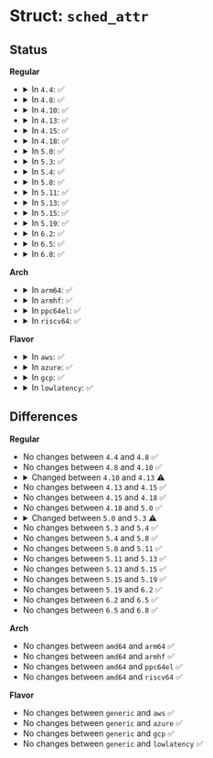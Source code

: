 # Struct: <code>sched_attr</code>

## Status
<b>Regular</b>
<ul>
<li>
<details>
<summary>In <code>4.4</code>: ✅</summary>

```c
struct sched_attr {
    u32 size;
    u32 sched_policy;
    u64 sched_flags;
    s32 sched_nice;
    u32 sched_priority;
    u64 sched_runtime;
    u64 sched_deadline;
    u64 sched_period;
};
```
</details>
</li>
<li>
<details>
<summary>In <code>4.8</code>: ✅</summary>

```c
struct sched_attr {
    u32 size;
    u32 sched_policy;
    u64 sched_flags;
    s32 sched_nice;
    u32 sched_priority;
    u64 sched_runtime;
    u64 sched_deadline;
    u64 sched_period;
};
```
</details>
</li>
<li>
<details>
<summary>In <code>4.10</code>: ✅</summary>

```c
struct sched_attr {
    u32 size;
    u32 sched_policy;
    u64 sched_flags;
    s32 sched_nice;
    u32 sched_priority;
    u64 sched_runtime;
    u64 sched_deadline;
    u64 sched_period;
};
```
</details>
</li>
<li>
<details>
<summary>In <code>4.13</code>: ✅</summary>

```c
struct sched_attr {
    __u32 size;
    __u32 sched_policy;
    __u64 sched_flags;
    __s32 sched_nice;
    __u32 sched_priority;
    __u64 sched_runtime;
    __u64 sched_deadline;
    __u64 sched_period;
};
```
</details>
</li>
<li>
<details>
<summary>In <code>4.15</code>: ✅</summary>

```c
struct sched_attr {
    __u32 size;
    __u32 sched_policy;
    __u64 sched_flags;
    __s32 sched_nice;
    __u32 sched_priority;
    __u64 sched_runtime;
    __u64 sched_deadline;
    __u64 sched_period;
};
```
</details>
</li>
<li>
<details>
<summary>In <code>4.18</code>: ✅</summary>

```c
struct sched_attr {
    __u32 size;
    __u32 sched_policy;
    __u64 sched_flags;
    __s32 sched_nice;
    __u32 sched_priority;
    __u64 sched_runtime;
    __u64 sched_deadline;
    __u64 sched_period;
};
```
</details>
</li>
<li>
<details>
<summary>In <code>5.0</code>: ✅</summary>

```c
struct sched_attr {
    __u32 size;
    __u32 sched_policy;
    __u64 sched_flags;
    __s32 sched_nice;
    __u32 sched_priority;
    __u64 sched_runtime;
    __u64 sched_deadline;
    __u64 sched_period;
};
```
</details>
</li>
<li>
<details>
<summary>In <code>5.3</code>: ✅</summary>

```c
struct sched_attr {
    __u32 size;
    __u32 sched_policy;
    __u64 sched_flags;
    __s32 sched_nice;
    __u32 sched_priority;
    __u64 sched_runtime;
    __u64 sched_deadline;
    __u64 sched_period;
    __u32 sched_util_min;
    __u32 sched_util_max;
};
```
</details>
</li>
<li>
<details>
<summary>In <code>5.4</code>: ✅</summary>

```c
struct sched_attr {
    __u32 size;
    __u32 sched_policy;
    __u64 sched_flags;
    __s32 sched_nice;
    __u32 sched_priority;
    __u64 sched_runtime;
    __u64 sched_deadline;
    __u64 sched_period;
    __u32 sched_util_min;
    __u32 sched_util_max;
};
```
</details>
</li>
<li>
<details>
<summary>In <code>5.8</code>: ✅</summary>

```c
struct sched_attr {
    __u32 size;
    __u32 sched_policy;
    __u64 sched_flags;
    __s32 sched_nice;
    __u32 sched_priority;
    __u64 sched_runtime;
    __u64 sched_deadline;
    __u64 sched_period;
    __u32 sched_util_min;
    __u32 sched_util_max;
};
```
</details>
</li>
<li>
<details>
<summary>In <code>5.11</code>: ✅</summary>

```c
struct sched_attr {
    __u32 size;
    __u32 sched_policy;
    __u64 sched_flags;
    __s32 sched_nice;
    __u32 sched_priority;
    __u64 sched_runtime;
    __u64 sched_deadline;
    __u64 sched_period;
    __u32 sched_util_min;
    __u32 sched_util_max;
};
```
</details>
</li>
<li>
<details>
<summary>In <code>5.13</code>: ✅</summary>

```c
struct sched_attr {
    __u32 size;
    __u32 sched_policy;
    __u64 sched_flags;
    __s32 sched_nice;
    __u32 sched_priority;
    __u64 sched_runtime;
    __u64 sched_deadline;
    __u64 sched_period;
    __u32 sched_util_min;
    __u32 sched_util_max;
};
```
</details>
</li>
<li>
<details>
<summary>In <code>5.15</code>: ✅</summary>

```c
struct sched_attr {
    __u32 size;
    __u32 sched_policy;
    __u64 sched_flags;
    __s32 sched_nice;
    __u32 sched_priority;
    __u64 sched_runtime;
    __u64 sched_deadline;
    __u64 sched_period;
    __u32 sched_util_min;
    __u32 sched_util_max;
};
```
</details>
</li>
<li>
<details>
<summary>In <code>5.19</code>: ✅</summary>

```c
struct sched_attr {
    __u32 size;
    __u32 sched_policy;
    __u64 sched_flags;
    __s32 sched_nice;
    __u32 sched_priority;
    __u64 sched_runtime;
    __u64 sched_deadline;
    __u64 sched_period;
    __u32 sched_util_min;
    __u32 sched_util_max;
};
```
</details>
</li>
<li>
<details>
<summary>In <code>6.2</code>: ✅</summary>

```c
struct sched_attr {
    __u32 size;
    __u32 sched_policy;
    __u64 sched_flags;
    __s32 sched_nice;
    __u32 sched_priority;
    __u64 sched_runtime;
    __u64 sched_deadline;
    __u64 sched_period;
    __u32 sched_util_min;
    __u32 sched_util_max;
};
```
</details>
</li>
<li>
<details>
<summary>In <code>6.5</code>: ✅</summary>

```c
struct sched_attr {
    __u32 size;
    __u32 sched_policy;
    __u64 sched_flags;
    __s32 sched_nice;
    __u32 sched_priority;
    __u64 sched_runtime;
    __u64 sched_deadline;
    __u64 sched_period;
    __u32 sched_util_min;
    __u32 sched_util_max;
};
```
</details>
</li>
<li>
<details>
<summary>In <code>6.8</code>: ✅</summary>

```c
struct sched_attr {
    __u32 size;
    __u32 sched_policy;
    __u64 sched_flags;
    __s32 sched_nice;
    __u32 sched_priority;
    __u64 sched_runtime;
    __u64 sched_deadline;
    __u64 sched_period;
    __u32 sched_util_min;
    __u32 sched_util_max;
};
```
</details>
</li>
</ul>
<b>Arch</b>
<ul>
<li>
<details>
<summary>In <code>arm64</code>: ✅</summary>

```c
struct sched_attr {
    __u32 size;
    __u32 sched_policy;
    __u64 sched_flags;
    __s32 sched_nice;
    __u32 sched_priority;
    __u64 sched_runtime;
    __u64 sched_deadline;
    __u64 sched_period;
    __u32 sched_util_min;
    __u32 sched_util_max;
};
```
</details>
</li>
<li>
<details>
<summary>In <code>armhf</code>: ✅</summary>

```c
struct sched_attr {
    __u32 size;
    __u32 sched_policy;
    __u64 sched_flags;
    __s32 sched_nice;
    __u32 sched_priority;
    __u64 sched_runtime;
    __u64 sched_deadline;
    __u64 sched_period;
    __u32 sched_util_min;
    __u32 sched_util_max;
};
```
</details>
</li>
<li>
<details>
<summary>In <code>ppc64el</code>: ✅</summary>

```c
struct sched_attr {
    __u32 size;
    __u32 sched_policy;
    __u64 sched_flags;
    __s32 sched_nice;
    __u32 sched_priority;
    __u64 sched_runtime;
    __u64 sched_deadline;
    __u64 sched_period;
    __u32 sched_util_min;
    __u32 sched_util_max;
};
```
</details>
</li>
<li>
<details>
<summary>In <code>riscv64</code>: ✅</summary>

```c
struct sched_attr {
    __u32 size;
    __u32 sched_policy;
    __u64 sched_flags;
    __s32 sched_nice;
    __u32 sched_priority;
    __u64 sched_runtime;
    __u64 sched_deadline;
    __u64 sched_period;
    __u32 sched_util_min;
    __u32 sched_util_max;
};
```
</details>
</li>
</ul>
<b>Flavor</b>
<ul>
<li>
<details>
<summary>In <code>aws</code>: ✅</summary>

```c
struct sched_attr {
    __u32 size;
    __u32 sched_policy;
    __u64 sched_flags;
    __s32 sched_nice;
    __u32 sched_priority;
    __u64 sched_runtime;
    __u64 sched_deadline;
    __u64 sched_period;
    __u32 sched_util_min;
    __u32 sched_util_max;
};
```
</details>
</li>
<li>
<details>
<summary>In <code>azure</code>: ✅</summary>

```c
struct sched_attr {
    __u32 size;
    __u32 sched_policy;
    __u64 sched_flags;
    __s32 sched_nice;
    __u32 sched_priority;
    __u64 sched_runtime;
    __u64 sched_deadline;
    __u64 sched_period;
    __u32 sched_util_min;
    __u32 sched_util_max;
};
```
</details>
</li>
<li>
<details>
<summary>In <code>gcp</code>: ✅</summary>

```c
struct sched_attr {
    __u32 size;
    __u32 sched_policy;
    __u64 sched_flags;
    __s32 sched_nice;
    __u32 sched_priority;
    __u64 sched_runtime;
    __u64 sched_deadline;
    __u64 sched_period;
    __u32 sched_util_min;
    __u32 sched_util_max;
};
```
</details>
</li>
<li>
<details>
<summary>In <code>lowlatency</code>: ✅</summary>

```c
struct sched_attr {
    __u32 size;
    __u32 sched_policy;
    __u64 sched_flags;
    __s32 sched_nice;
    __u32 sched_priority;
    __u64 sched_runtime;
    __u64 sched_deadline;
    __u64 sched_period;
    __u32 sched_util_min;
    __u32 sched_util_max;
};
```
</details>
</li>
</ul>

## Differences
<b>Regular</b>
<ul>
<li>
No changes between <code>4.4</code> and <code>4.8</code> ✅
</li>
<li>
No changes between <code>4.8</code> and <code>4.10</code> ✅
</li>
<li>
<details>
<summary>Changed between <code>4.10</code> and <code>4.13</code> ⚠️</summary>
<ul>
<li>
<b>Field type changed. </b>
<code>u32 size</code> ➡️ <code>__u32 size</code>
</li>
<li>
<b>Field type changed. </b>
<code>u32 sched_policy</code> ➡️ <code>__u32 sched_policy</code>
</li>
<li>
<b>Field type changed. </b>
<code>u64 sched_flags</code> ➡️ <code>__u64 sched_flags</code>
</li>
<li>
<b>Field type changed. </b>
<code>s32 sched_nice</code> ➡️ <code>__s32 sched_nice</code>
</li>
<li>
<b>Field type changed. </b>
<code>u32 sched_priority</code> ➡️ <code>__u32 sched_priority</code>
</li>
<li>
<b>Field type changed. </b>
<code>u64 sched_runtime</code> ➡️ <code>__u64 sched_runtime</code>
</li>
<li>
<b>Field type changed. </b>
<code>u64 sched_deadline</code> ➡️ <code>__u64 sched_deadline</code>
</li>
<li>
<b>Field type changed. </b>
<code>u64 sched_period</code> ➡️ <code>__u64 sched_period</code>
</li>
</ul>
</details>
</li>
<li>
No changes between <code>4.13</code> and <code>4.15</code> ✅
</li>
<li>
No changes between <code>4.15</code> and <code>4.18</code> ✅
</li>
<li>
No changes between <code>4.18</code> and <code>5.0</code> ✅
</li>
<li>
<details>
<summary>Changed between <code>5.0</code> and <code>5.3</code> ⚠️</summary>
<ul>
<li>
<b>Field added. </b>
<code>__u32 sched_util_min</code>
</li>
<li>
<b>Field added. </b>
<code>__u32 sched_util_max</code>
</li>
</ul>
</details>
</li>
<li>
No changes between <code>5.3</code> and <code>5.4</code> ✅
</li>
<li>
No changes between <code>5.4</code> and <code>5.8</code> ✅
</li>
<li>
No changes between <code>5.8</code> and <code>5.11</code> ✅
</li>
<li>
No changes between <code>5.11</code> and <code>5.13</code> ✅
</li>
<li>
No changes between <code>5.13</code> and <code>5.15</code> ✅
</li>
<li>
No changes between <code>5.15</code> and <code>5.19</code> ✅
</li>
<li>
No changes between <code>5.19</code> and <code>6.2</code> ✅
</li>
<li>
No changes between <code>6.2</code> and <code>6.5</code> ✅
</li>
<li>
No changes between <code>6.5</code> and <code>6.8</code> ✅
</li>
</ul>
<b>Arch</b>
<ul>
<li>
No changes between <code>amd64</code> and <code>arm64</code> ✅
</li>
<li>
No changes between <code>amd64</code> and <code>armhf</code> ✅
</li>
<li>
No changes between <code>amd64</code> and <code>ppc64el</code> ✅
</li>
<li>
No changes between <code>amd64</code> and <code>riscv64</code> ✅
</li>
</ul>
<b>Flavor</b>
<ul>
<li>
No changes between <code>generic</code> and <code>aws</code> ✅
</li>
<li>
No changes between <code>generic</code> and <code>azure</code> ✅
</li>
<li>
No changes between <code>generic</code> and <code>gcp</code> ✅
</li>
<li>
No changes between <code>generic</code> and <code>lowlatency</code> ✅
</li>
</ul>
